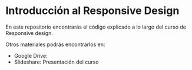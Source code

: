 Introducción al Responsive Design
==========

En este repositorio encontrarás el código explicado a lo largo del curso de Responsive design.

Otros materiales podrás encontrarlos en:
* Google Drive:
* Slideshare: Presentación del curso
